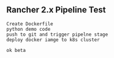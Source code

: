 ## Rancher 2.x Pipeline Test

    Create Dockerfile
    python demo code
    push to git and trigger pipelne stage 
    deploy docker iamge to k8s cluster
    
    ok beta  
